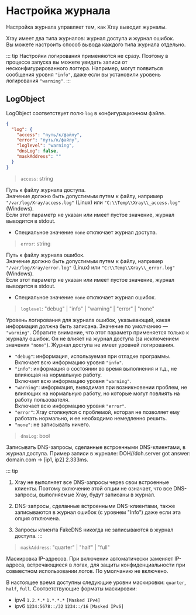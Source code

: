 # Настройка журнала

Настройка журнала управляет тем, как Xray выводит журналы.

Xray имеет два типа журналов: журнал доступа и журнал ошибок.\
Вы можете настроить способ вывода каждого типа журнала отдельно.

::: tip Настройки логирования применяются не сразу. Поэтому в процессе запуска
вы можете увидеть записи от несконфигурированного логгера. Например, могут
появиться сообщения уровня `"info"`, даже если вы установили уровень логирования
`"warning"`. :::

## LogObject

LogObject соответствует полю `log` в конфигурационном файле.

```json
{
  "log": {
    "access": "путь/к/файлу",
    "error": "путь/к/файлу",
    "loglevel": "warning",
    "dnsLog": false,
    "maskAddress": ""
  }
}
```

> `access`: string

Путь к файлу журнала доступа.\
Значение должно быть допустимым путем к файлу, например
`"/var/log/Xray/access.log"` (Linux) или `"C:\\Temp\\Xray\\_access.log"`
(Windows).\
Если этот параметр не указан или имеет пустое значение, журнал выводится в
stdout.

- Специальное значение `none` отключает журнал доступа.

> `error`: string

Путь к файлу журнала ошибок.\
Значение должно быть допустимым путем к файлу, например
`"/var/log/Xray/error.log"` (Linux) или `"C:\\Temp\\Xray\\_error.log"`
(Windows).\
Если этот параметр не указан или имеет пустое значение, журнал выводится в
stdout.

- Специальное значение `none` отключает журнал ошибок.

> `loglevel`: "debug" | "info" | "warning" | "error" | "none"

Уровень логирования для журнала ошибок, указывающий, какая информация должна
быть записана. Значение по умолчанию — `"warning"`. Обратите внимание, что этот
параметр применяется только к журналу ошибок. Он не влияет на журнал доступа (за
исключением значения `"none"`). Журнал доступа не имеет уровней логирования.

- `"debug"`: информация, используемая при отладке программы.\
  Включает всю информацию уровня `"info"`.
- `"info"`: информация о состоянии во время выполнения и т.д., не влияющая на
  нормальную работу.\
  Включает всю информацию уровня `"warning"`.
- `"warning"`: информация, выводимая при возникновении проблем, не влияющих на
  нормальную работу, но которые могут повлиять на работу пользователя.\
  Включает всю информацию уровня `"error"`.
- `"error"`: Xray столкнулся с проблемой, которая не позволяет ему работать
  нормально, и ее необходимо немедленно решить.
- `"none"`: не записывать ничего.

> `dnsLog`: bool

Записывать DNS-запросы, сделанные встроенными DNS-клиентами, в журнал доступа.
Пример записи в журнале: DOH//doh.server got answer: domain.com -> [ip1, ip2]
2.333ms.

::: tip

1. Xray не выполняет все DNS-запросы через свои встроенные клиенты. Поэтому
   включение этой опции не означает, что все DNS-запросы, выполняемые Xray,
   будут записаны в журнал.

2. DNS-запросы, сделанные встроенными DNS-клиентами, также записываются в журнал
   ошибок (с уровнем "Info") даже если эта опция отключена.

3. Запросы клиента FakeDNS никогда не записываются в журнал доступа. :::

> `maskAddress`: "quarter" | "half" | "full"

Маскировка IP-адресов. При включении автоматически заменяет IP-адреса,
встречающиеся в логах, для защиты конфиденциальности при совместном
использовании логов. По умолчанию не включено.

В настоящее время доступны следующие уровни маскировки: `quarter`, `half`,
`full`. Соответствующие форматы маскировки:

- ipv4 `1.2.*.*` `1.*.*.*` `[Masked IPv4]`
- ipv6 `1234:5678::/32` `1234::/16` `[Masked IPv6]`
